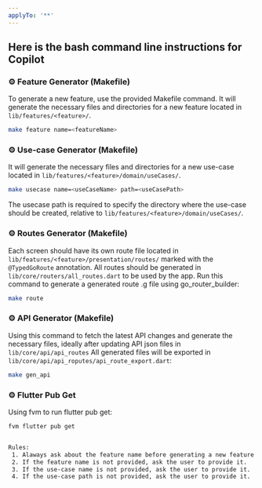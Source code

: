 ```yaml
---
applyTo: '**'
---
```

## Here is the bash command line instructions for Copilot

### ⚙️ Feature Generator (Makefile)

To generate a new feature, use the provided Makefile command.
It will generate the necessary files and directories for a new feature located in `lib/features/<feature>/`.
```bash
make feature name=<featureName>
```


### ⚙️ Use-case Generator (Makefile)
It will generate the necessary files and directories for a new use-case located in `lib/features/<feature>/domain/useCases/`.
```bash
make usecase name=<useCaseName> path=<useCasePath>
```
The usecase path is required to specify the directory where the use-case should be created, relative to `lib/features/<feature>/domain/useCases/`.


### ⚙️ Routes Generator (Makefile)
Each screen should have its own route file located in `lib/features/<feature>/presentation/routes/` marked with the `@TypedGoRoute` annotation.
All routes should be generated in `lib/core/routers/all_routes.dart` to be used by the app.
Run this command to generate a generated route .g file using go_router_builder:
```bash
make route
```

### ⚙️ API Generator (Makefile)
Using this command to fetch the latest API changes and generate the necessary files, ideally after updating API json files in `lib/core/api/api_routes`
All generated files will be exported in `lib/core/api/api_roputes/api_route_export.dart`:
```bash
make gen_api
```



### ⚙️ Flutter Pub Get 
Using fvm to run flutter pub get:
```bash
fvm flutter pub get


Rules:
 1. Alaways ask about the feature name before generating a new feature if it is not provided.
 2. If the feature name is not provided, ask the user to provide it.
 3. If the use-case name is not provided, ask the user to provide it.
 4. If the use-case path is not provided, ask the user to provide it.
